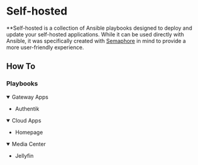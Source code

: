 # Self-hosted

**Self-hosted is a collection of Ansible playbooks designed to deploy and update your self-hosted applications. While it can be used directly with Ansible, it was specifically created with [Semaphore](https://semaphoreui.com/) in mind to provide a more user-friendly experience.

## How To

### Playbooks

<details open>
<summary>Gateway Apps</summary>

* Authentik

</details>

<details open>
<summary>Cloud Apps</summary>

* Homepage

</details>

<details open>
<summary>Media Center</summary>

* Jellyfin

</details>

